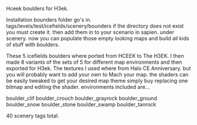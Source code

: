 Hceek boulders for H3ek.

Installation
bounders folder go's in. tags/levels/test/icefields/scenery/bounders
if the directory does not exist you must create it.
then add them in to your scenario in sapien. under scenery.
now you can populate those empty looking maps and build all kids of stuff with boulders.

These 5 icefields boulders where ported from HCEEK to The H3EK. I then made 8 variants of the sets of 5 for different map environments and then exported for H3ek.
The textures I used where from Halo CE Anniversary. but you will probably want to add your own to Mach your map.
the shaders can be easily tweaked to get your desired map theme simply buy replacing one bitmap and editing the shader.
environments included are...

boulder_clif
boulder_crouch
boulder_grayrock
boulder_ground
boulder_snow
boulder_stone
boulder_swamp
boulder_tanrock

40 scenery tags total.